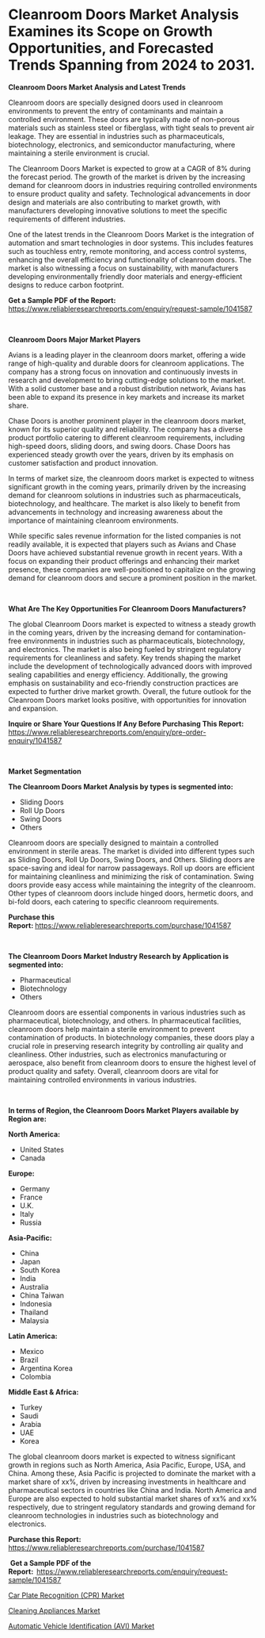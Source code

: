 <p><h1>Cleanroom Doors Market Analysis Examines its Scope on Growth Opportunities, and Forecasted Trends Spanning from 2024 to 2031.</h1></p><p><strong>Cleanroom Doors Market Analysis and Latest Trends</strong></p>
<p><p>Cleanroom doors are specially designed doors used in cleanroom environments to prevent the entry of contaminants and maintain a controlled environment. These doors are typically made of non-porous materials such as stainless steel or fiberglass, with tight seals to prevent air leakage. They are essential in industries such as pharmaceuticals, biotechnology, electronics, and semiconductor manufacturing, where maintaining a sterile environment is crucial.</p><p>The Cleanroom Doors Market is expected to grow at a CAGR of 8% during the forecast period. The growth of the market is driven by the increasing demand for cleanroom doors in industries requiring controlled environments to ensure product quality and safety. Technological advancements in door design and materials are also contributing to market growth, with manufacturers developing innovative solutions to meet the specific requirements of different industries.</p><p>One of the latest trends in the Cleanroom Doors Market is the integration of automation and smart technologies in door systems. This includes features such as touchless entry, remote monitoring, and access control systems, enhancing the overall efficiency and functionality of cleanroom doors. The market is also witnessing a focus on sustainability, with manufacturers developing environmentally friendly door materials and energy-efficient designs to reduce carbon footprint.</p></p>
<p><strong>Get a Sample PDF of the Report:&nbsp;</strong> <a href="https://www.reliableresearchreports.com/enquiry/request-sample/1041587">https://www.reliableresearchreports.com/enquiry/request-sample/1041587</a></p>
<p>&nbsp;</p>
<p><strong>Cleanroom Doors Major Market Players</strong></p>
<p><p>Avians is a leading player in the cleanroom doors market, offering a wide range of high-quality and durable doors for cleanroom applications. The company has a strong focus on innovation and continuously invests in research and development to bring cutting-edge solutions to the market. With a solid customer base and a robust distribution network, Avians has been able to expand its presence in key markets and increase its market share.</p><p>Chase Doors is another prominent player in the cleanroom doors market, known for its superior quality and reliability. The company has a diverse product portfolio catering to different cleanroom requirements, including high-speed doors, sliding doors, and swing doors. Chase Doors has experienced steady growth over the years, driven by its emphasis on customer satisfaction and product innovation.</p><p>In terms of market size, the cleanroom doors market is expected to witness significant growth in the coming years, primarily driven by the increasing demand for cleanroom solutions in industries such as pharmaceuticals, biotechnology, and healthcare. The market is also likely to benefit from advancements in technology and increasing awareness about the importance of maintaining cleanroom environments.</p><p>While specific sales revenue information for the listed companies is not readily available, it is expected that players such as Avians and Chase Doors have achieved substantial revenue growth in recent years. With a focus on expanding their product offerings and enhancing their market presence, these companies are well-positioned to capitalize on the growing demand for cleanroom doors and secure a prominent position in the market.</p></p>
<p>&nbsp;</p>
<p><strong>What Are The Key Opportunities For Cleanroom Doors Manufacturers?</strong></p>
<p><p>The global Cleanroom Doors market is expected to witness a steady growth in the coming years, driven by the increasing demand for contamination-free environments in industries such as pharmaceuticals, biotechnology, and electronics. The market is also being fueled by stringent regulatory requirements for cleanliness and safety. Key trends shaping the market include the development of technologically advanced doors with improved sealing capabilities and energy efficiency. Additionally, the growing emphasis on sustainability and eco-friendly construction practices are expected to further drive market growth. Overall, the future outlook for the Cleanroom Doors market looks positive, with opportunities for innovation and expansion.</p></p>
<p><strong>Inquire or Share Your Questions If Any Before Purchasing This Report:</strong> <a href="https://www.reliableresearchreports.com/enquiry/pre-order-enquiry/1041587">https://www.reliableresearchreports.com/enquiry/pre-order-enquiry/1041587</a></p>
<p>&nbsp;</p>
<p><strong>Market Segmentation</strong></p>
<p><strong>The Cleanroom Doors Market Analysis by types is segmented into:</strong></p>
<p><ul><li>Sliding Doors</li><li>Roll Up Doors</li><li>Swing Doors</li><li>Others</li></ul></p>
<p><p>Cleanroom doors are specially designed to maintain a controlled environment in sterile areas. The market is divided into different types such as Sliding Doors, Roll Up Doors, Swing Doors, and Others. Sliding doors are space-saving and ideal for narrow passageways. Roll up doors are efficient for maintaining cleanliness and minimizing the risk of contamination. Swing doors provide easy access while maintaining the integrity of the cleanroom. Other types of cleanroom doors include hinged doors, hermetic doors, and bi-fold doors, each catering to specific cleanroom requirements.</p></p>
<p><strong>Purchase this Report:&nbsp;</strong><a href="https://www.reliableresearchreports.com/purchase/1041587">https://www.reliableresearchreports.com/purchase/1041587</a></p>
<p>&nbsp;</p>
<p><strong>The Cleanroom Doors Market Industry Research by Application is segmented into:</strong></p>
<p><ul><li>Pharmaceutical</li><li>Biotechnology</li><li>Others</li></ul></p>
<p><p>Cleanroom doors are essential components in various industries such as pharmaceutical, biotechnology, and others. In pharmaceutical facilities, cleanroom doors help maintain a sterile environment to prevent contamination of products. In biotechnology companies, these doors play a crucial role in preserving research integrity by controlling air quality and cleanliness. Other industries, such as electronics manufacturing or aerospace, also benefit from cleanroom doors to ensure the highest level of product quality and safety. Overall, cleanroom doors are vital for maintaining controlled environments in various industries.</p></p>
<p>&nbsp;</p>
<p><strong>In terms of Region, the Cleanroom Doors Market Players available by Region are:</strong></p>
<p>
    <p> <strong> North America: </strong>
        <ul>
            <li>United States</li>
            <li>Canada</li>
        </ul>
        </p> 
    <p> <strong> Europe: </strong>
        <ul>
            <li>Germany</li>
            <li>France</li>
            <li>U.K.</li>
            <li>Italy</li>
            <li>Russia</li>
        </ul>
        </p> 
    <p> <strong> Asia-Pacific: </strong>
        <ul>
            <li>China</li>
            <li>Japan</li>
            <li>South Korea</li>
            <li>India</li>
            <li>Australia</li>
            <li>China Taiwan</li>
            <li>Indonesia</li>
            <li>Thailand</li>
            <li>Malaysia</li>
        </ul>
        </p> 
    <p> <strong> Latin America: </strong>
        <ul>
            <li>Mexico</li>
            <li>Brazil</li>
            <li>Argentina Korea</li>
            <li>Colombia</li>
        </ul>
        </p> 
    <p> <strong> Middle East & Africa: </strong>
        <ul>
            <li>Turkey</li>
            <li>Saudi</li>
            <li>Arabia</li>
            <li>UAE</li>
            <li>Korea</li>
        </ul>
    </p>
    </p>
<p><p>The global cleanroom doors market is expected to witness significant growth in regions such as North America, Asia Pacific, Europe, USA, and China. Among these, Asia Pacific is projected to dominate the market with a market share of xx%, driven by increasing investments in healthcare and pharmaceutical sectors in countries like China and India. North America and Europe are also expected to hold substantial market shares of xx% and xx% respectively, due to stringent regulatory standards and growing demand for cleanroom technologies in industries such as biotechnology and electronics.</p></p>
<p><strong>Purchase this Report: </strong><a href="https://www.reliableresearchreports.com/purchase/1041587">https://www.reliableresearchreports.com/purchase/1041587</a></p>
<p>&nbsp;<strong>Get a Sample PDF of the Report:&nbsp;&nbsp;</strong><a href="https://www.reliableresearchreports.com/enquiry/request-sample/1041587">https://www.reliableresearchreports.com/enquiry/request-sample/1041587</a></p>
<p><strong></strong></p>
<p><p><a href="https://natural-crush-b99.notion.site/Car-Plate-Recognition-CPR-Market-Size-Market-Share-and-Global-Market-Analysis-Report-2024-2031-6521c09122cf4f8c99d1092669503d71">Car Plate Recognition (CPR) Market</a></p><p><a href="https://github.com/Alonsoolds3wq1d81czn8rbol/Market-Research-Report-List-1/blob/main/cleaning-appliances-market.md">Cleaning Appliances Market</a></p><p><a href="https://boundless-drawbridge-702.notion.site/Automatic-Vehicle-Identification-AVI-Market-Size-Market-Trends-and-Growth-Outlook-forecasted-for-d9c51fc41017442281485769abac7a89">Automatic Vehicle Identification (AVI) Market</a></p></p>